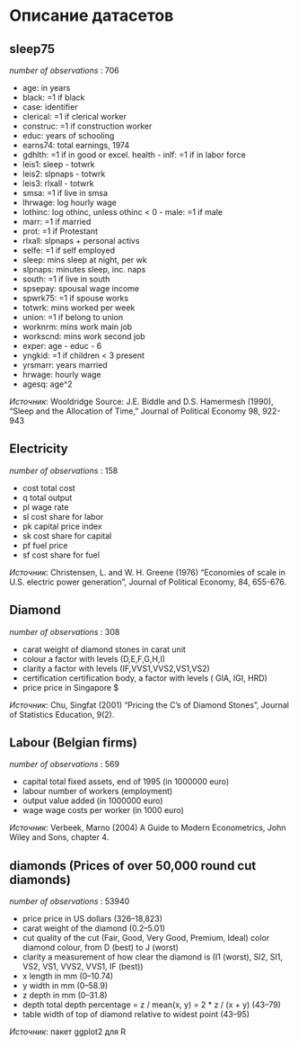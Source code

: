 # Описание датасетов

## sleep75

*number of observations* : 706

- age: in years
- black: =1 if black
- case: identifier
- clerical: =1 if clerical worker
- construc: =1 if construction worker
- educ: years of schooling
- earns74: total earnings, 1974
- gdhlth: =1 if in good or excel. health - inlf: =1 if in labor force
- leis1: sleep - totwrk
- leis2: slpnaps - totwrk
- leis3: rlxall - totwrk
- smsa: =1 if live in smsa
- lhrwage: log hourly wage
- lothinc: log othinc, unless othinc < 0 - male: =1 if male
- marr: =1 if married
- prot: =1 if Protestant
- rlxall: slpnaps + personal activs
- selfe: =1 if self employed
- sleep: mins sleep at night, per wk
- slpnaps: minutes sleep, inc. naps
- south: =1 if live in south
- spsepay: spousal wage income
- spwrk75: =1 if spouse works
- totwrk: mins worked per week
- union: =1 if belong to union
- worknrm: mins work main job
- workscnd: mins work second job
- exper: age - educ - 6
- yngkid: =1 if children < 3 present
- yrsmarr: years married
- hrwage: hourly wage
- agesq: age^2

*Источник*: Wooldridge Source: J.E. Biddle and D.S. Hamermesh (1990), “Sleep and the Allocation of Time,” Journal of Political Economy 98, 922-943

## Electricity

*number of observations* : 158

- cost total cost
- q total output
- pl wage rate
- sl cost share for labor
- pk capital price index
- sk cost share for capital
- pf fuel price
- sf cost share for fuel

*Источник*: Christensen, L. and W. H. Greene (1976) “Economies of scale in U.S. electric power generation”, Journal of Political Economy, 84, 655-676.

## Diamond

*number of observations* : 308

- carat weight of diamond stones in carat unit
- colour a factor with levels (D,E,F,G,H,I)
- clarity a factor with levels (IF,VVS1,VVS2,VS1,VS2)
- certification certification body, a factor with levels ( GIA, IGI, HRD)
- price price in Singapore $

*Источник*: Chu, Singfat (2001) “Pricing the C’s of Diamond Stones”, Journal of Statistics Education, 9(2).

## Labour (Belgian firms)

*number of observations* : 569

- capital total fixed assets, end of 1995 (in 1000000 euro)
- labour number of workers (employment)
- output value added (in 1000000 euro)
- wage wage costs per worker (in 1000 euro)

*Источник*: Verbeek, Marno (2004) A Guide to Modern Econometrics, John Wiley and Sons, chapter 4.

## diamonds (Prices of over 50,000 round cut diamonds)

*number of observations* : 53940

- price price in US dollars ($326–$18,823)
- carat weight of the diamond (0.2–5.01)
- cut quality of the cut (Fair, Good, Very Good, Premium, Ideal) color diamond colour, from D (best) to J (worst)
- clarity a measurement of how clear the diamond is (I1 (worst), SI2, SI1, VS2, VS1, VVS2, VVS1, IF (best))
- x length in mm (0–10.74)
- y width in mm (0–58.9)
- z depth in mm (0–31.8)
- depth total depth percentage = z / mean(x, y) = 2 * z / (x + y) (43–79)
- table width of top of diamond relative to widest point (43–95)

*Источник*: пакет ggplot2 для R
